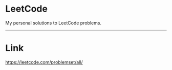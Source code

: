 # LeetCode
My personal solutions to LeetCode problems.

---
# Link
https://leetcode.com/problemset/all/